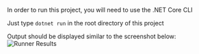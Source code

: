 In order to run this project, you will need to use the .NET Core CLI

Just type `dotnet run` in the root directory of this project

Output should be displayed similar to the screenshot below:
![Runner Results](https://i.imgur.com/KRmyVqx.jpg)
